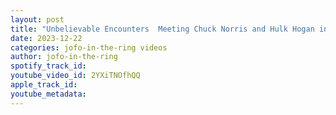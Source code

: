 ```yaml
---
layout: post
title: "Unbelievable Encounters  Meeting Chuck Norris and Hulk Hogan in the Wrestling World!"
date: 2023-12-22
categories: jofo-in-the-ring videos
author: jofo-in-the-ring
spotify_track_id: 
youtube_video_id: 2YXiTNOfhQQ
apple_track_id: 
youtube_metadata: 
---
```

